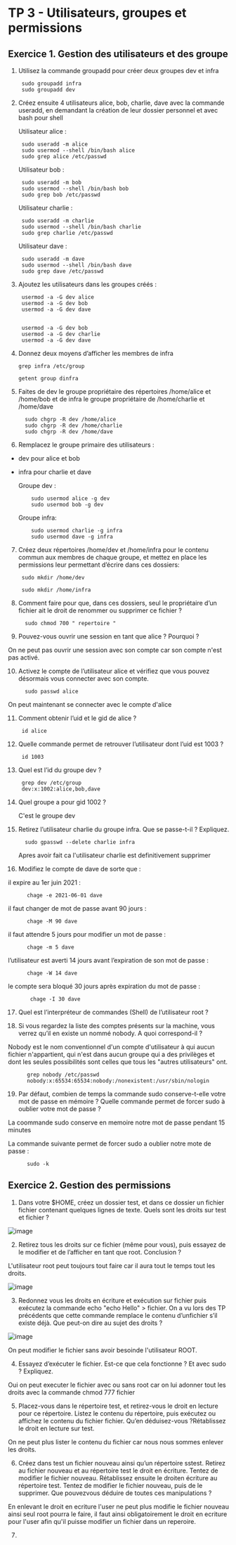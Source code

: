 # TP 3 - Utilisateurs, groupes et permissions
## Exercice 1. Gestion des utilisateurs et des groupe


1.   Utilisez la commande groupadd pour créer deux groupes dev et infra  


          sudo groupadd infra
          sudo groupadd dev

2.   Créez ensuite 4 utilisateurs alice, bob, charlie, dave avec la commande useradd, en demandant la
création de leur dossier personnel et avec bash pour shell
      
     Utilisateur alice :  
     
          sudo useradd -m alice
          sudo usermod --shell /bin/bash alice
          sudo grep alice /etc/passwd
          
          
     Utilisateur bob :
          
          sudo useradd -m bob
          sudo usermod --shell /bin/bash bob
          sudo grep bob /etc/passwd
          
        
     Utilisateur charlie :
          
          sudo useradd -m charlie
          sudo usermod --shell /bin/bash charlie
          sudo grep charlie /etc/passwd     
   
     Utilisateur dave :
          
          sudo useradd -m dave
          sudo usermod --shell /bin/bash dave
          sudo grep dave /etc/passwd      
          
    
  3. Ajoutez les utilisateurs dans les groupes créés :
    
    

          usermod -a -G dev alice
          usermod -a -G dev bob 
          usermod -a -G dev dave
          
          
          usermod -a -G dev bob
          usermod -a -G dev charlie 
          usermod -a -G dev dave
          
          
          
          
   4. Donnez deux moyens d’afficher les membres de infra

    
          
          grep infra /etc/group
          
          getent group dinfra
          
  5. Faites de dev le groupe propriétaire des répertoires /home/alice et /home/bob et de infra le groupe
propriétaire de /home/charlie et /home/dave

           sudo chgrp -R dev /home/alice
           sudo chgrp -R dev /home/charlie
           sudo chgrp -R dev /home/dave
           
           
  6. Remplacez le groupe primaire des utilisateurs :
- dev pour alice et bob
- infra pour charlie et dave
          
   Groupe dev :
   
          sudo usermod alice -g dev
          sudo usermod bob -g dev
          
   Groupe infra:
   
          sudo usermod charlie -g infra
          sudo usermod dave -g infra
          
          
 7.  Créez deux répertoires /home/dev et /home/infra pour le contenu commun aux membres de chaque
groupe, et mettez en place les permissions leur permettant d’écrire dans ces dossiers:


          sudo mkdir /home/dev
          
          sudo mkdir /home/infra
          
8.  Comment faire pour que, dans ces dossiers, seul le propriétaire d’un fichier ait le droit de renommer
ou supprimer ce fichier ? 

          
          sudo chmod 700 " repertoire "
          
          
          
 9.  Pouvez-vous ouvrir une session en tant que alice ? Pourquoi ? 
  
  
  On ne peut pas ouvrir une session avec son compte car son compte n'est pas activé.
  
  
  
 10.   Activez le compte de l’utilisateur alice et vérifiez que vous pouvez désormais vous connecter avec son
compte.

             sudo passwd alice
          
  On peut maintenant se connecter avec le compte d'alice        

          
 11. Comment obtenir l’uid et le gid de alice ?

          id alice
 
 12. Quelle commande permet de retrouver l’utilisateur dont l’uid est 1003 ?

          id 1003
          

13. Quel est l’id du groupe dev ?
         
         grep dev /etc/group
         dev:x:1002:alice,bob,dave
         
14. Quel groupe a pour gid 1002 ? 
    
    C'est le groupe dev
    
15. Retirez l’utilisateur charlie du groupe infra. Que se passe-t-il ? Expliquez.

          sudo gpasswd --delete charlie infra
     
     Apres avoir fait ca l'utilisateur charlie est definitivement supprimer
     
 16. Modifiez le compte de dave de sorte que :
 
 il expire au 1er juin 2021 : 
 
          chage -e 2021-06-01 dave
 
 il faut changer de mot de passe avant 90 jours :
 
          chage -M 90 dave
 
 il faut attendre 5 jours pour modifier un mot de passe :

          chage -m 5 dave

 l’utilisateur est averti 14 jours avant l’expiration de son mot de passe :

          chage -W 14 dave

 le compte sera bloqué 30 jours après expiration du mot de passe : 
                    
           chage -I 30 dave              
           
 
17. Quel est l’interpréteur de commandes (Shell) de l’utilisateur root ?

        

18. Si vous regardez la liste des comptes présents sur la machine, vous verrez qu’il en existe un nommé
nobody. A quoi correspond-il ?

Nobody est le nom conventionnel d'un compte d'utilisateur à qui aucun fichier n'appartient, qui n'est dans aucun groupe qui a des privilèges et dont les seules possibilités sont celles que tous les "autres utilisateurs" ont.

          grep nobody /etc/passwd
          nobody:x:65534:65534:nobody:/nonexistent:/usr/sbin/nologin
          
          
 19. Par défaut, combien de temps la commande sudo conserve-t-elle votre mot de passe en mémoire ?
Quelle commande permet de forcer sudo à oublier votre mot de passe ? 

La coommande sudo conserve en memoire notre mot de passe pendant 15 minutes

La commande suivante permet de forcer sudo a oublier notre mote de passe :
          
          sudo -k
          
          
## Exercice 2. Gestion des permissions  

1. Dans votre $HOME, créez un dossier test, et dans ce dossier un fichier fichier contenant quelques lignes de texte. Quels sont les droits sur test et fichier ?

![image](https://user-images.githubusercontent.com/80455696/191705801-d84f532d-847d-4901-a0eb-a433f6aef6e3.png)

2. Retirez tous les droits sur ce fichier (même pour vous), puis essayez de le modifier et de l’afficher en tant que root. Conclusion ?

L'utilisateur root peut toujours tout faire car il aura tout le temps tout les droits.

![image](https://user-images.githubusercontent.com/80455696/191706392-c184920f-c170-45aa-9bf4-c9135d7b779e.png)

3. Redonnez vous les droits en écriture et exécution sur fichier puis exécutez la commande echo "echo Hello" > fichier. On a vu lors des TP précédents que cette commande remplace le contenu d’unfichier s’il existe déjà. Que peut-on dire au sujet des droits ?

![image](https://user-images.githubusercontent.com/80455696/191706941-7206a126-8703-4c6e-bf01-9b3c86e21089.png)

On peut modifier le fichier sans avoir besoinde l'utilisateur ROOT.

4. Essayez d’exécuter le fichier. Est-ce que cela fonctionne ? Et avec sudo ? Expliquez.

Oui on peut executer le fichier avec ou sans root car on lui adonner tout les droits avec la commande chmod 777 fichier

5. Placez-vous dans le répertoire test, et retirez-vous le droit en lecture pour ce répertoire. Listez le contenu du répertoire, puis exécutez ou affichez le contenu du fichier fichier. Qu’en déduisez-vous ?Rétablissez le droit en lecture sur test.

On ne peut plus lister le contenu du fichier car nous nous sommes enlever les droits.

6. Créez dans test un fichier nouveau ainsi qu’un répertoire sstest. Retirez au fichier nouveau et au répertoire test le droit en écriture. Tentez de modifier le fichier nouveau. Rétablissez ensuite le droiten écriture au répertoire test. Tentez de modifier le fichier nouveau, puis de le supprimer. Que pouvezvous déduire de toutes ces manipulations ?

En enlevant le droit en ecriture l'user ne peut plus modifie le fichier nouveau ainsi seul root pourra le faire, il faut ainsi obligatoirement le droit en ecriture pour l'user afin qu'il puisse modifier un fichier dans un reperoire.


7. 


